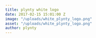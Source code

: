 ```yaml
---
title: plynty white logo
date: 2017-02-15 15:01:00 Z
image: "/uploads/white_plynty_logo.png"
asset: "/uploads/white_plynty_logo.png"
author: plynty
---
```


